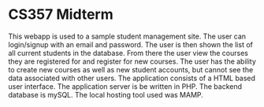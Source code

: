 # CS357 Midterm
This webapp is used to a sample student management site. The user can login/signup with an email and password. The user is then shown the list of all current students in the database. From there the user view the courses they are registered for and register for new courses. The user has the ability to create new courses as well as new student accounts, but cannot see the data associated with other users. The application consists of a HTML based user interface. The application server is be written in PHP. The backend database is mySQL. The local hosting tool used was MAMP.

